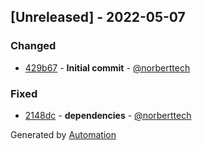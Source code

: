 ## [Unreleased] - 2022-05-07

### Changed
- [429b67](https://github.com/flow-php/etl-adapter-parquet/commit/429b67acc886e23903781186f635234bb7d3e769) - **Initial commit** - [@norberttech](https://github.com/norberttech)

### Fixed
- [2148dc](https://github.com/flow-php/etl-adapter-parquet/commit/2148dcd07461a744f55faf76496207be7ef10aa9) - **dependencies** - [@norberttech](https://github.com/norberttech)

Generated by [Automation](https://github.com/aeon-php/automation)